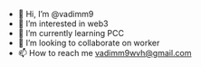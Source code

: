 - 👋 Hi, I’m @vadimm9
- 👀 I’m interested in web3
- 🌱 I’m currently learning PCC
- 💞️ I’m looking to collaborate on worker
- 📫 How to reach me vadimm9wvh@gmail.com

<!---
vadimm9/vadimm9 is a ✨ special ✨ repository because its `README.md` (this file) appears on your GitHub profile.
You can click the Preview link to take a look at your changes.
--->

